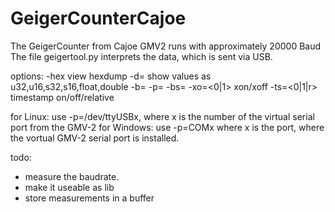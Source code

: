 # GeigerCounterCajoe

The GeigerCounter from Cajoe GMV2 runs with approximately 20000 Baud
The file geigertool.py interprets the data, which is sent via USB.

options:
-hex   view hexdump
-d=<format codes>  show values as u32,u16,s32,s16,float,double
-b=<baudrate>
-p=<portname>
-bs=<blocksize>
-xo=<0|1>          xon/xoff
-ts=<0|1|r>          timestamp on/off/relative
  
for Linux: use -p=/dev/ttyUSBx, where x is the number of the virtual serial port from the GMV-2
for Windows: use -p=COMx where x is the port, where the vortual GMV-2 serial port is installed.

todo:
 - measure the baudrate.
 - make it useable as lib
 - store measurements in a buffer
